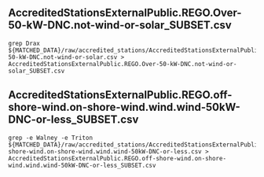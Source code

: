 AccreditedStationsExternalPublic.REGO.Over-50-kW-DNC.not-wind-or-solar_SUBSET.csv
----------

    grep Drax ${MATCHED_DATA}/raw/accredited_stations/AccreditedStationsExternalPublic.REGO.Over-50-kW-DNC.not-wind-or-solar.csv > AccreditedStationsExternalPublic.REGO.Over-50-kW-DNC.not-wind-or-solar_SUBSET.csv


AccreditedStationsExternalPublic.REGO.off-shore-wind.on-shore-wind.wind.wind-50kW-DNC-or-less_SUBSET.csv
----------

    grep -e Walney -e Triton ${MATCHED_DATA}/raw/accredited_stations/AccreditedStationsExternalPublic.REGO.off-shore-wind.on-shore-wind.wind.wind-50kW-DNC-or-less.csv > AccreditedStationsExternalPublic.REGO.off-shore-wind.on-shore-wind.wind.wind-50kW-DNC-or-less_SUBSET.csv
